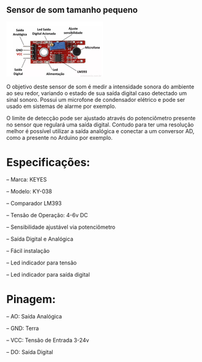 ## Sensor de som tamanho pequeno

<p><img src="img/1.png" width="50%" /></p>

O objetivo deste sensor de som é medir a intensidade sonora do ambiente ao seu redor, variando o estado de sua saída digital caso detectado um sinal sonoro. Possui um microfone de condensador elétrico e pode ser usado em sistemas de alarme por exemplo.

O limite de detecção pode ser ajustado através do potenciômetro presente no sensor que regulará uma saída digital. Contudo para ter uma resolução melhor é possível utilizar a saída analógica e conectar a um conversor AD, como a presente no Arduino por exemplo.

# Especificações:

– Marca: KEYES

– Modelo: KY-038

– Comparador LM393

– Tensão de Operação: 4-6v DC

– Sensibilidade ajustável via potenciômetro

– Saída Digital e Analógica

– Fácil instalação

– Led indicador para tensão

– Led indicador para saída digital

# Pinagem:

– AO: Saída Analógica

– GND: Terra

– VCC: Tensão de Entrada 3-24v

– DO: Saída Digital
